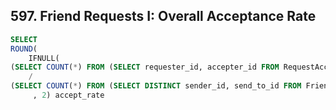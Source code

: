## 597. Friend Requests I: Overall Acceptance Rate
~~~SQL
SELECT
ROUND(
    IFNULL(
(SELECT COUNT(*) FROM (SELECT requester_id, accepter_id FROM RequestAccepted GROUP BY 1, 2) A)
    /
(SELECT COUNT(*) FROM (SELECT DISTINCT sender_id, send_to_id FROM FriendRequest) B) , 0)
     , 2) accept_rate
~~~
